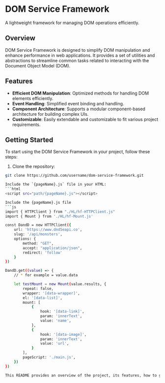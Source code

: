 # DOM Service Framework

A lightweight framework for managing DOM operations efficiently.

## Overview

DOM Service Framework is designed to simplify DOM manipulation and enhance performance in web applications. It provides a set of utilities and abstractions to streamline common tasks related to interacting with the Document Object Model (DOM).

## Features

- **Efficient DOM Manipulation**: Optimized methods for handling DOM elements efficiently.
- **Event Handling**: Simplified event binding and handling.
- **Component Architecture**: Supports a modular component-based architecture for building complex UIs.
- **Customizable**: Easily extendable and customizable to fit various project requirements.

## Getting Started

To start using the DOM Service Framework in your project, follow these steps:

1. Clone the repository:

```bash
git clone https://github.com/username/dom-service-framework.git

Include the `{pageName}.js` file in your HTML:
```html
<script src="path/{pageName}.js"></script>

Include the {pageName}.js file
```js
import { HTTPClient } from "./HL/hf-HTTPClient.js"
import { Mount } from './HL/hf-Mount.js'

const DandD = new HTTPClient({
    url: 'https://www.dnd5eapi.co',
    slug: '/api/monsters',
    options: {
        method: "GET",
        accept: "application/json",
        redirect: 'follow'
    }
})

DandD.get((value) => {
    // * for example = value.data

    let testMount = new Mount(value.results, {
        repeat: false,
        wrapper: '[data-wrapper]',
        el: '[data-list]',
        mount: [
            {
                hook: '[data-link]',
                param: 'innerText',
                value: 'name',
            },
            {
                hook: '[data-image]',
                param: 'innerText',
                value: 'url',
            }
        ],
        pageScript: './main.js',
    })
})

This README provides an overview of the project, its features, how to get started, where to find documentation, how to contribute, and information about the project's license. Adjust it according to your project's specifics.
